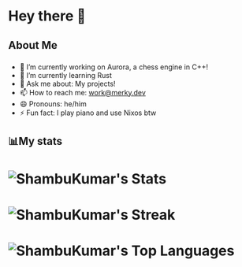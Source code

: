 # Hey there 👋


## About Me
###
- 🔭 I’m currently working on Aurora, a chess engine in C++!
- 🌱 I’m currently learning Rust
- 💬 Ask me about: My projects!
- 📫 How to reach me: work@merky.dev
- 😄 Pronouns: he/him
- ⚡ Fun fact: I play piano and use Nixos btw
###

## 📊My stats


# ![ShambuKumar's Stats](https://github-readme-stats.vercel.app/api?username=The-Merky&theme=gruvbox&show_icons=true&hide_border=true&count_private=true)
# ![ShambuKumar's Streak](https://github-readme-streak-stats.herokuapp.com/?user=The-Merky&theme=gruvboxt&hide_border=true)
# ![ShambuKumar's Top Languages](https://github-readme-stats.vercel.app/api/top-langs/?username=The-Merky&theme=gruvbox&show_icons=true&hide_border=true&)

